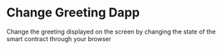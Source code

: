 # Change Greeting Dapp
Change the greeting displayed on the screen by changing the state of the smart contract through your browser
